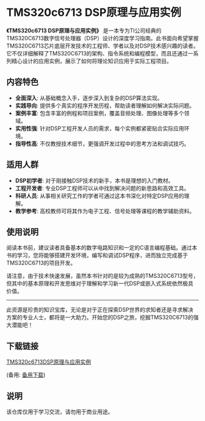 # TMS320c6713 DSP原理与应用实例

**《TMS320c6713 DSP原理与应用实例》** 是一本专为TI公司经典的TMS320C6713数字信号处理器（DSP）设计的深度学习指南。此书面向希望掌握TMS320C6713芯片底层开发技术的工程师、学者以及对DSP技术感兴趣的读者。它不仅详细解释了TMS320C6713的架构、指令系统和编程模型，而且还通过一系列精心设计的应用实例，展示了如何将理论知识应用于实际工程项目。

## 内容特色

- **全面深入**: 从基础概念入手，逐步深入到复杂的DSP算法实现。
- **实践导向**: 提供多个真实的程序开发历程，帮助读者理解如何解决实际问题。
- **案例丰富**: 包含丰富的例程和项目案例，覆盖音频处理、图像处理等多个领域。
- **实用性强**: 针对DSP工程开发人员的需求，每个实例都紧密贴合实际应用环境。
- **指导性高**: 不仅教授技术细节，更强调开发过程中的思考方法和调试技巧。

## 适用人群

- **DSP初学者**: 对于刚接触DSP技术的新手，本书是理想的入门教材。
- **工程开发者**: 专业DSP工程师可以从中找到解决问题的新思路和高效工具。
- **科研人员**: 从事相关研究工作的学者可通过这本书深化对特定DSP应用的理解。
- **教学参考**: 高校教师可将其作为电子工程、信号处理等课程的教学辅助资料。

## 使用说明

阅读本书前，建议读者具备基本的数字电路知识和一定的C语言编程基础。通过本书的学习，您将能够搭建开发环境，编写和调试DSP程序，进而独立完成基于TMS320C6713的项目开发。

请注意，由于技术快速发展，虽然本书针对的是较为成熟的TMS320C6713型号，但其中的基本原理和开发思维对于理解和学习新一代DSP或嵌入式系统依然极具价值。

---

此资源是珍贵的知识宝库，无论是对于正在探索DSP世界的求知者还是寻求解决方案的专业人士，都将是一大助力。开始您的DSP之旅，挖掘TMS320C6713的强大潜能吧！

## 下载链接
[TMS320c6713DSP原理与应用实例](https://pan.quark.cn/s/0d82bb7fe5d7) 

(备用: [备用下载](https://pan.baidu.com/s/19sHiSgAH1rta7UPXT-y0Qw?pwd=1234))

## 说明

该仓库仅用于学习交流，请勿用于商业用途。
